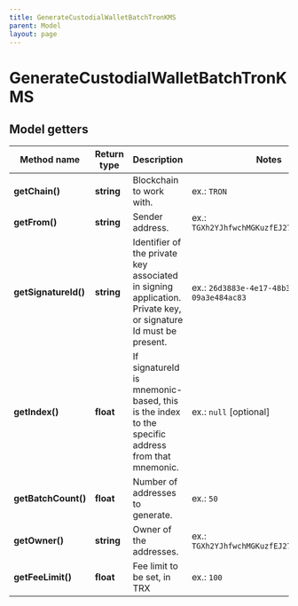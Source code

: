 ```yaml
---
title: GenerateCustodialWalletBatchTronKMS
parent: Model
layout: page
---
```


# GenerateCustodialWalletBatchTronKMS

## Model getters

Method name | Return type | Description | Notes
------------ | ------------- | ------------- | -------------
**getChain()** | **string** | Blockchain to work with. | ex.: `TRON`
**getFrom()** | **string** | Sender address. | ex.: `TGXh2YJhfwchMGKuzfEJ27W1VEJRKnMdy9`
**getSignatureId()** | **string** | Identifier of the private key associated in signing application. Private key, or signature Id must be present. | ex.: `26d3883e-4e17-48b3-a0ee-09a3e484ac83`
**getIndex()** | **float** | If signatureId is mnemonic-based, this is the index to the specific address from that mnemonic. | ex.: `null` [optional]
**getBatchCount()** | **float** | Number of addresses to generate. | ex.: `50`
**getOwner()** | **string** | Owner of the addresses. | ex.: `TGXh2YJhfwchMGKuzfEJ27W1VEJRKnMdy9`
**getFeeLimit()** | **float** | Fee limit to be set, in TRX | ex.: `100`

